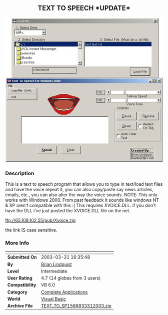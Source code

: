 ﻿<div align="center">

## TEXT TO SPEECH \*UPDATE\*

<img src="PIC20033311645595982.jpg">
</div>

### Description

This is a text to speech program that allows you to type in text/load text files and have the voice repeat it, you can also copy/paste say news articles, emails, etc., you can also alter the way the voice sounds. NOTE: This only works with Windows 2000. From past feedback it sounds like windows NT & XP aren't compatible with this :( This requires XVOICE.DLL. if you don't have the DLL i've just posted the XVOICE.DLL file on the net.

ftp://65.108.102.55/pub/Xvoice.zip

the link IS case sensitive.
 
### More Info
 


<span>             |<span>
---                |---
**Submitted On**   |2003-03-31 16:35:48
**By**             |[Brian Lindquist](https://github.com/Planet-Source-Code/PSCIndex/blob/master/ByAuthor/brian-lindquist.md)
**Level**          |Intermediate
**User Rating**    |4.7 (14 globes from 3 users)
**Compatibility**  |VB 6\.0
**Category**       |[Complete Applications](https://github.com/Planet-Source-Code/PSCIndex/blob/master/ByCategory/complete-applications__1-27.md)
**World**          |[Visual Basic](https://github.com/Planet-Source-Code/PSCIndex/blob/master/ByWorld/visual-basic.md)
**Archive File**   |[TEXT\_TO\_SP1566933312003\.zip](https://github.com/Planet-Source-Code/brian-lindquist-text-to-speech-update__1-44325/archive/master.zip)








